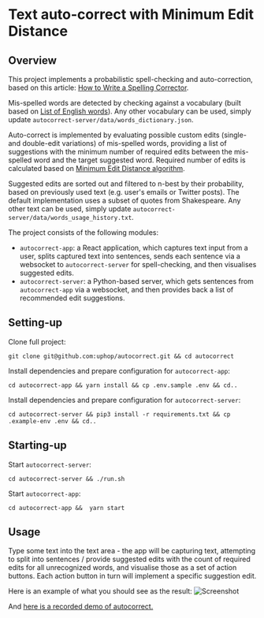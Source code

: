 # Text auto-correct with Minimum Edit Distance

## Overview

This project implements a probabilistic spell-checking and auto-correction, based on this article: [How to Write a Spelling Corrector](https://norvig.com/spell-correct.html).

Mis-spelled words are detected by checking against a vocabulary (built based on [List of English words](https://github.com/dwyl/english-words)). Any other vocabulary can be used, simply update `autocorrect-server/data/words_dictionary.json`.

Auto-correct is implemented by evaluating possible custom edits (single- and double-edit variations) of mis-spelled words, providing a list of suggestions with the minimum number of required edits between the mis-spelled word and the target suggested word.
Required number of edits is calculated based on [Minimum Edit Distance algorithm](https://web.stanford.edu/class/cs124/lec/med.pdf).

Suggested edits are sorted out and filtered to n-best by their probability, based on previously used text (e.g. user's emails or Twitter posts). The default implementation uses a subset of quotes from Shakespeare. 
Any other text can be used, simply update `autocorrect-server/data/words_usage_history.txt`.

The project consists of the following modules:
* `autocorrect-app`: a React application, which captures text input from a user, splits captured text into sentences, sends each sentence via a websocket to `autocorrect-server` for spell-checking, and then visualises suggested edits.
* `autocorrect-server`: a Python-based server, which gets sentences from `autocorrect-app` via a websocket, and then provides back a list of recommended edit suggestions.

## Setting-up

Clone full project:
```
git clone git@github.com:uphop/autocorrect.git && cd autocorrect
```

Install dependencies and prepare configuration for `autocorrect-app`:
```
cd autocorrect-app && yarn install && cp .env.sample .env && cd..
```

Install dependencies and prepare configuration for `autocorrect-server`:
```
cd autocorrect-server && pip3 install -r requirements.txt && cp .example-env .env && cd..
```

## Starting-up

Start `autocorrect-server`:
```
cd autocorrect-server && ./run.sh
```

Start `autocorrect-app`:
```
cd autocorrect-app &&  yarn start
```

## Usage

Type some text into the text area - the app will be capturing text, attempting to split into sentences / provide suggested edits with the count of required edits for all unrecognized words, and visualise those as a set of action buttons. 
Each action button in turn will implement a specific suggestion edit.

Here is an example of what you should see as the result:
![Screenshot](https://user-images.githubusercontent.com/74451637/103398561-e9118c00-4b45-11eb-942e-fc7818e07751.png)

And [here is a recorded demo of autocorrect.](http://www.youtube.com/watch?v=10VITDvv6Ds)



